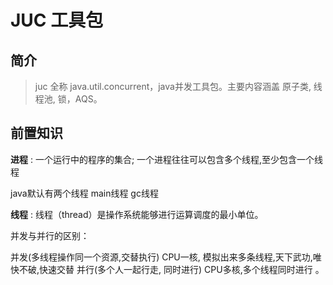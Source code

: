 # JUC 工具包

## 简介

> juc 全称 java.util.concurrent，java并发工具包。主要内容涵盖 原子类, 线程池, 锁，AQS。

## 前置知识

**进程** : 一个运行中的程序的集合; 一个进程往往可以包含多个线程,至少包含一个线程

java默认有两个线程  main线程 gc线程

**线程** : 线程（thread）是操作系统能够进行运算调度的最小单位。

并发与并行的区别：

并发(多线程操作同一个资源,交替执行)
CPU一核, 模拟出来多条线程,天下武功,唯快不破,快速交替
并行(多个人一起行走, 同时进行)
CPU多核,多个线程同时进行 。









